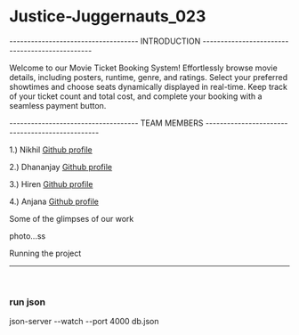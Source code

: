 # Justice-Juggernauts_023

------------------------------------ INTRODUCTION -----------------------------------------------

Welcome to our Movie Ticket Booking System! Effortlessly browse movie details, including posters, runtime, genre, and ratings. 
Select your preferred showtimes and choose seats dynamically displayed in real-time. 
Keep track of your ticket count and total cost, and complete your booking with a seamless payment button.

------------------------------------ TEAM MEMBERS ------------------------------------------------

1.) Nikhil <a href="https://github.com/Niks-World"> Github profile <a/>

2.) Dhananjay <a href="https://github.com/Dhananjay155"> Github profile <a/>

3.) Hiren <a href="https://github.com/hirenribadiya"> Github profile <a/>

4.) Anjana <a href="https://github.com/Anjana130997"> Github profile <a/>


Some of the glimpses of our work

photo...ss




Running the project
<hr/>
<br/>

### run json

json-server --watch --port 4000 db.json 
